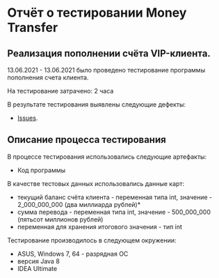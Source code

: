 # Отчёт о тестировании Money Transfer

## Реализация пополнении счёта VIP-клиента.

13.06.2021 - 13.06.2021 было проведено тестирование программы пополнения счета клиента.

На тестирование затрачено: 2 часа

В результате тестирования выявлены следующие дефекты:
* [Issues](https://github.com/YelenaDolgopolova/Java2_1/issues/1).

## Описание процесса тестирования

В процессе тестирования использовались следующие артефакты:
* Код программы

В качестве тестовых данных использовались данные карт:
* текущий баланс счёта клиента - переменная типа int, значение - 2_000_000_000 (два миллиарда рублей)*
* сумма перевода - переменная типа int, значение - 500_000_000 (пятьсот миллионов рублей)
* переменная для хранения итогового значения - тип int

Тестирование производилось в следующем окружении:
* ASUS, Windows 7, 64 - разрядная ОС
* версия Java 8
* IDEA Ultimate
